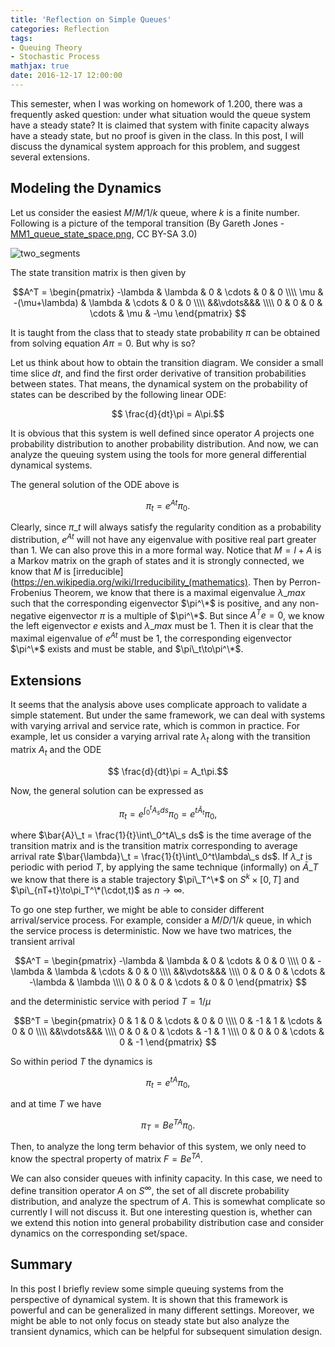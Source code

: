```yaml
---
title: 'Reflection on Simple Queues'
categories: Reflection
tags:
- Queuing Theory
- Stochastic Process
mathjax: true
date: 2016-12-17 12:00:00
---
```

This semester, when I was working on homework of 1.200, there was a frequently asked question: under what situation would the queue system have a steady state? It is claimed that system with finite capacity always have a steady state, but no proof is given in the class. In this post, I will discuss the dynamical system approach for this problem, and suggest several extensions.

<!--more-->

## Modeling the Dynamics

Let us consider the easiest $M$/$M$/1/$k$ queue, where $k$ is a finite number. Following is a picture of the temporal transition (By Gareth Jones - [MM1_queue_state_space.png](https://commons.wikimedia.org/w/index.php?curid=17204982), CC BY-SA 3.0)

![two_segments](/images/MM1_queue_state_space.png)

The state transition matrix is then given by

$$A^T = \begin{pmatrix} -\lambda & \lambda & 0 & \cdots & 0 & 0 \\\\ \mu & -(\mu+\lambda) & \lambda & \cdots & 0 & 0 \\\\ &&\vdots&&& \\\\ 0 & 0 & 0 & \cdots & \mu & -\mu \end{pmatrix} $$

It is taught from the class that to steady state probability $\pi$ can be obtained from solving equation $A\pi = 0$. But why is so?

Let us think about how to obtain the transition diagram. We consider a small time slice $dt$, and find the first order derivative of transition probabilities between states. That means, the dynamical system on the probability of states can be described by the following linear ODE:

$$ \frac{d}{dt}\pi = A\pi.$$

It is obvious that this system is well defined since operator $A$ projects one probability distribution to another probability distribution. And now, we can analyze the queuing system using the tools for more general differential dynamical systems.

The general solution of the ODE above is

$$\pi_t = e^{At} \pi_0.$$

Clearly, since $\pi\_t$ will always satisfy the regularity condition as a probability distribution, $e^{At}$ will not have any eigenvalue with positive real part greater than 1. We can also prove this in a more formal way. Notice that $M = I + A$ is a Markov matrix on the graph of states and it is strongly connected, we know that $M$ is [irreducible](https://en.wikipedia.org/wiki/Irreducibility_(mathematics). Then by Perron-Frobenius Theorem, we know that there is a maximal eigenvalue $\lambda\_{max}$ such that the corresponding eigenvector $\pi^\*$ is positive, and any non-negative eigenvector $\pi$ is a multiple of $\pi^\*$. But since $A^Te = 0$, we know the left eigenvector $e$ exists and $\lambda\_{max}$ must be 1. Then it is clear that the maximal eigenvalue of $e^{At}$ must be 1, the corresponding eigenvector $\pi^\*$ exists and must be stable, and $\pi\_t\to\pi^\*$.

## Extensions

It seems that the analysis above uses complicate approach to validate a simple statement. But under the same framework, we can deal with systems with varying arrival and service rate, which is common in practice. For example, let us consider a varying arrival rate $\lambda_t$ along with the transition matrix $A_t$ and the ODE

$$ \frac{d}{dt}\pi = A_t\pi.$$

Now, the general solution can be expressed as

$$\pi_t = e^{\int_0^t A_s ds} \pi_0 = e^{t\bar{A}_t} \pi_0,$$

where $\bar{A}\_t = \frac{1}{t}\int\_0^tA\_s ds$ is the time average of the transition matrix and is the transition matrix corresponding to average arrival rate $\bar{\lambda}\_t = \frac{1}{t}\int\_0^t\lambda\_s ds$. If $\lambda\_t$ is periodic with period $T$, by applying the same technique (informally) on $\bar{A}\_T$ we know that there is a stable trajectory $\pi\_T^\*$ on $S^k \times [0,T]$ and $\pi\_{nT+t}\to\pi_T^\*(\cdot,t)$ as $n\to\infty$.

To go one step further, we might be able to consider different arrival/service process. For example, consider a $M$/$D$/1/$k$ queue, in which the service process is deterministic. Now we have two matrices, the transient arrival

$$A^T = \begin{pmatrix} -\lambda & \lambda & 0 & \cdots & 0 & 0 \\\\ 0 & -\lambda & \lambda & \cdots & 0 & 0 \\\\ &&\vdots&&& \\\\ 0 & 0 & 0 & \cdots & -\lambda & \lambda \\\\ 0 & 0 & 0 & \cdots & 0 & 0 \end{pmatrix} $$

and the deterministic service with period $T=1/\mu$

$$B^T = \begin{pmatrix} 0 & 1 & 0 & \cdots & 0 & 0 \\\\ 0 & -1 & 1 & \cdots & 0 & 0 \\\\ &&\vdots&&& \\\\ 0 & 0 & 0 & \cdots & -1 & 1 \\\\ 0 & 0 & 0 & \cdots & 0 & -1 \end{pmatrix} $$

So within period $T$ the dynamics is

$$\pi_t = e^{tA} \pi_0,$$

and at time $T$ we have

$$\pi_T = Be^{TA} \pi_0.$$

Then, to analyze the long term behavior of this system, we only need to know the spectral property of matrix $F=Be^{TA}$.

We can also consider queues with infinity capacity. In this case, we need to define transition operator $A$ on $S^{\infty}$, the set of all discrete probability distribution, and analyze the spectrum of $A$. This is somewhat complicate so currently I will not discuss it. But one interesting question is, whether can we extend this notion into general probability distribution case and consider dynamics on the corresponding set/space.

## Summary

In this post I briefly review some simple queuing systems from the perspective of dynamical system. It is shown that this framework is powerful and can be generalized in many different settings. Moreover, we might be able to not only focus on steady state but also analyze the transient dynamics, which can be helpful for subsequent simulation design.
